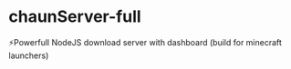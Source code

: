 # chaunServer-full
⚡Powerfull NodeJS download server with dashboard (build for minecraft launchers)
